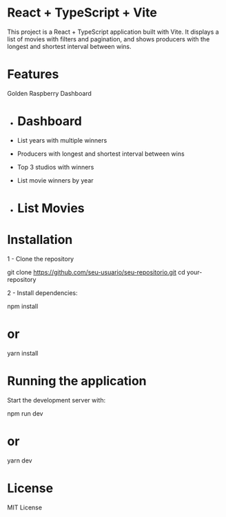 # React + TypeScript + Vite

This project is a React + TypeScript application built with Vite. It displays a list of movies with filters and pagination, and shows producers with the longest and shortest interval between wins.

# Features

Golden Raspberry Dashboard

- # Dashboard
- List years with multiple winners
- Producers with longest and shortest interval between wins
- Top 3 studios with winners
- List movie winners by year

- # List Movies

# Installation

1 - Clone the repository

git clone https://github.com/seu-usuario/seu-repositorio.git
cd your-repository

2 - Install dependencies:

npm install

# or

yarn install

# Running the application

Start the development server with:

npm run dev

# or

yarn dev

# License

MIT License
